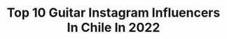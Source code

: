 ---
title: Top 10 Guitar Instagram Influencers In Chile In 2022
description: >-
  Find top guitar Instagram influencers in Chile in 2022. Most popular hashtags: #guitarplayer #chile #repost.
platform: Instagram
hits: 31
text_top: Discover the most popular Instagram profiles on inBeat.
text_bottom: Our platform has 31 Instagram influencers like this in Chile for you to work with.
profiles:
  - username: "blackenedbbx"
    fullname: >-
      ✺Blackened✺
    bio: >-
      Beatboxer canto/guitarra ▻blackenedbeatbox@gmail.com ⇩Canal de YouTube⇩
    location: "Chile"
    followers: 9817
    engagement: 1384
    commentsToLikes: 0.045540
    id: ck8t0cdomrl440j785sdpchdv
    verified: false
    hashtags: "#beatbox, #swissbeatbox, #riddim, #inwardbass"
  - username: "chealvizuris"
    fullname: >-
      Che Alvizuris
    bio: >-
      Married to Raquel ❤️ - Jesús - @lead.musica 🎸 - @wonder____studio - Guitarrista - Fotógrafo - FilmMaker - Guate 🇬🇹
    location: "Chile"
    followers: 7213
    engagement: 633
    commentsToLikes: 0.023633
    id: ck0vy99xx2uti0i19cbo9npg8
    verified: false
    hashtags: "#losangeles, #magnificomagazine, #thefilmgang, #heyfsc"
  - username: "nintendojc"
    fullname: >-
      Juan Cancino
    bio: >-
      •Ingeniero en Marketing •Nintendo Influencer •Guitarrista •¡NO SOY TIENDA! •Santiago - Chile
    location: "Chile"
    followers: 45812
    engagement: 467
    commentsToLikes: 0.046199
    id: ck5zkfmqzje6f0i14f53q1sq8
    verified: false
    hashtags: "#zelda, #history, #historia, #nintendo"
  - username: "_uwucovers_"
    fullname: >-
      UwU Covers
    bio: >-
      Covers instrumentales uwu 🎼🎸 - UwU Duo - - Guitarrista en @animixtape - Próximo especial: 75.000 seguidores🎉♥️ . 🔻🔻Canal de YouTube 🔻🔻
    location: "Chile"
    followers: 58593
    engagement: 1041
    commentsToLikes: 0.038639
    id: ckaowvtz3aoem0i78lx1p8qgx
    verified: false
    hashtags: "#shitpostchile, #humorchile, #memeschile, #dylanteromeme"
  - username: "kokebenavides"
    fullname: >-
      Koke Benavides
    bio: >-
      -Guitarist/Composer -Sponsors: @strandbergguitars @overdrive.cl @neuraldsp @ikmultimedia @swillstraps Clases de guitarra-Santiago/Skype🇨🇱
    location: "Chile"
    followers: 8185
    engagement: 594
    commentsToLikes: 0.047035
    id: ckaorz6otpfeh0i78xn2pq6wn
    verified: false
    hashtags: "#strandberg, #guitarlife, #guitarsolo, #goheadless"
  - username: "abeja_"
    fullname: >-
      Alejandro Abeijón
    bio: >-
      Guitarrista/ Guitar player of @Rawayana
    location: "Chile"
    followers: 23056
    engagement: 597
    commentsToLikes: 0.029187
    id: ck5hpxliks58m0i118cieua7i
    verified: true
    hashtags: "#tbt"
  - username: "willycolon"
    fullname: >-
      Willy Colón
    bio: >-
      TEN IN TWELVE @tenintwelveofficial co-founder•Creatives•Producer•Guitar| Orlando, FL 🍊|
    location: "Chile"
    followers: 5907
    engagement: 372
    commentsToLikes: 0.089003
    id: ck15ql3m73cya0i19izhsw5a7
    verified: false
    hashtags: "#dedicatedtoeveryone, #goodvibesonly, #piscoband, #everystepmatters"
  - username: "cfunk"
    fullname: >-
      C-Funk
    bio: >-
      Guitarrista #musicproducer @lostetas @chanchoenpiedraoficial #abletoncertifiedtrainer APRUEBO
    location: "Chile"
    followers: 48928
    engagement: 222
    commentsToLikes: 0.032102
    id: ck8swsonbf3nv0j785951lv7z
    verified: true
    hashtags: "#cuarentena, #musica, #poppin, #nuestram"
  - username: "alfalonxo"
    fullname: >-
      Alfredo Alonso
    bio: >-
      @alesteoficial @bizarrolivecl #lunaticos #tvcondoro #drspot #promoter #producer #manager #guitarrista #garagemusic #publicista #happydad #lovemyfamily
    location: "Chile"
    followers: 30266
    engagement: 173
    commentsToLikes: 0.104706
    id: ck5hise8cf4v90i11gh7gxd4m
    verified: false
    hashtags: "#guitarhero, #gracias, #rodespinoza, #aleste"
  - username: "luisd07"
    fullname: >-
      Luis De⚡️
    bio: >-
      ❌
    location: "Chile"
    followers: 27435
    engagement: 929
    commentsToLikes: 0.184081
    id: ck5hsfrdhwizt0i11pg9gsx7v
    verified: false
    hashtags: "#acustico, #guitarra, #music, #cover"
---